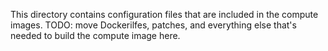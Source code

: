 This directory contains configuration files that are included in the
compute images. TODO: move Dockerilfes, patches, and everything else
that's needed to build the compute image here.


